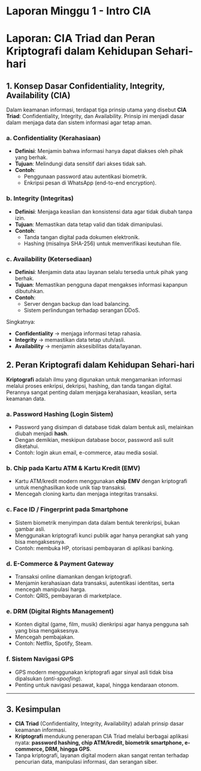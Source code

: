 # Laporan Minggu 1 - Intro CIA

# Laporan: CIA Triad dan Peran Kriptografi dalam Kehidupan Sehari-hari

## 1. Konsep Dasar Confidentiality, Integrity, Availability (CIA)

Dalam keamanan informasi, terdapat tiga prinsip utama yang disebut **CIA Triad**: Confidentiality, Integrity, dan Availability. Prinsip ini menjadi dasar dalam menjaga data dan sistem informasi agar tetap aman.

### a. Confidentiality (Kerahasiaan)
- **Definisi**: Menjamin bahwa informasi hanya dapat diakses oleh pihak yang berhak.
- **Tujuan**: Melindungi data sensitif dari akses tidak sah.
- **Contoh**:  
  - Penggunaan password atau autentikasi biometrik.  
  - Enkripsi pesan di WhatsApp (end-to-end encryption).  

### b. Integrity (Integritas)
- **Definisi**: Menjaga keaslian dan konsistensi data agar tidak diubah tanpa izin.
- **Tujuan**: Memastikan data tetap valid dan tidak dimanipulasi.
- **Contoh**:  
  - Tanda tangan digital pada dokumen elektronik.  
  - Hashing (misalnya SHA-256) untuk memverifikasi keutuhan file.  

### c. Availability (Ketersediaan)
- **Definisi**: Menjamin data atau layanan selalu tersedia untuk pihak yang berhak.
- **Tujuan**: Memastikan pengguna dapat mengakses informasi kapanpun dibutuhkan.
- **Contoh**:  
  - Server dengan backup dan load balancing.  
  - Sistem perlindungan terhadap serangan DDoS.  

Singkatnya:  
- **Confidentiality** → menjaga informasi tetap rahasia.  
- **Integrity** → memastikan data tetap utuh/asli.  
- **Availability** → menjamin aksesibilitas data/layanan.  


## 2. Peran Kriptografi dalam Kehidupan Sehari-hari

**Kriptografi** adalah ilmu yang digunakan untuk mengamankan informasi melalui proses enkripsi, dekripsi, hashing, dan tanda tangan digital. Perannya sangat penting dalam menjaga kerahasiaan, keaslian, serta keamanan data.

### a. Password Hashing (Login Sistem)
- Password yang disimpan di database tidak dalam bentuk asli, melainkan diubah menjadi **hash**.  
- Dengan demikian, meskipun database bocor, password asli sulit diketahui.  
- Contoh: login akun email, e-commerce, atau media sosial.  

### b. Chip pada Kartu ATM & Kartu Kredit (EMV)
- Kartu ATM/kredit modern menggunakan **chip EMV** dengan kriptografi untuk menghasilkan kode unik tiap transaksi.  
- Mencegah cloning kartu dan menjaga integritas transaksi.  

### c. Face ID / Fingerprint pada Smartphone
- Sistem biometrik menyimpan data dalam bentuk terenkripsi, bukan gambar asli.  
- Menggunakan kriptografi kunci publik agar hanya perangkat sah yang bisa mengaksesnya.  
- Contoh: membuka HP, otorisasi pembayaran di aplikasi banking.  

### d. E-Commerce & Payment Gateway
- Transaksi online diamankan dengan kriptografi.  
- Menjamin kerahasiaan data transaksi, autentikasi identitas, serta mencegah manipulasi harga.  
- Contoh: QRIS, pembayaran di marketplace.  

### e. DRM (Digital Rights Management)	
- Konten digital (game, film, musik) dienkripsi agar hanya pengguna sah yang bisa mengaksesnya.  
- Mencegah pembajakan.  
- Contoh: Netflix, Spotify, Steam.  

### f. Sistem Navigasi GPS
- GPS modern menggunakan kriptografi agar sinyal asli tidak bisa dipalsukan (*anti-spoofing*).  
- Penting untuk navigasi pesawat, kapal, hingga kendaraan otonom.  

---

## 3. Kesimpulan
- **CIA Triad** (Confidentiality, Integrity, Availability) adalah prinsip dasar keamanan informasi.  
- **Kriptografi** mendukung penerapan CIA Triad melalui berbagai aplikasi nyata: **password hashing, chip ATM/kredit, biometrik smartphone, e-commerce, DRM, hingga GPS**.  
- Tanpa kriptografi, layanan digital modern akan sangat rentan terhadap pencurian data, manipulasi informasi, dan serangan siber.  

